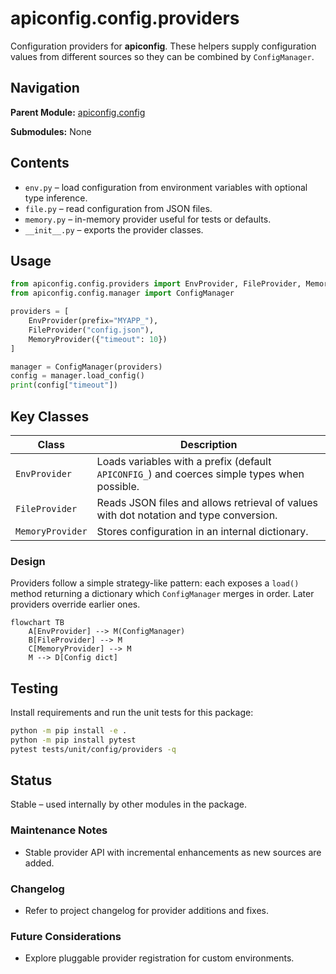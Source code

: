 # apiconfig.config.providers

Configuration providers for **apiconfig**. These helpers supply configuration values from
different sources so they can be combined by `ConfigManager`.

## Navigation

**Parent Module:** [apiconfig.config](../README.md)

**Submodules:** None

## Contents
- `env.py` – load configuration from environment variables with optional type inference.
- `file.py` – read configuration from JSON files.
- `memory.py` – in-memory provider useful for tests or defaults.
- `__init__.py` – exports the provider classes.

## Usage
```python
from apiconfig.config.providers import EnvProvider, FileProvider, MemoryProvider
from apiconfig.config.manager import ConfigManager

providers = [
    EnvProvider(prefix="MYAPP_"),
    FileProvider("config.json"),
    MemoryProvider({"timeout": 10})
]

manager = ConfigManager(providers)
config = manager.load_config()
print(config["timeout"])
```

## Key Classes
| Class | Description |
| ----- | ----------- |
| `EnvProvider` | Loads variables with a prefix (default `APICONFIG_`) and coerces simple types when possible. |
| `FileProvider` | Reads JSON files and allows retrieval of values with dot notation and type conversion. |
| `MemoryProvider` | Stores configuration in an internal dictionary. |

### Design
Providers follow a simple strategy-like pattern: each exposes a `load()` method returning
a dictionary which `ConfigManager` merges in order. Later providers override earlier ones.

```mermaid
flowchart TB
    A[EnvProvider] --> M(ConfigManager)
    B[FileProvider] --> M
    C[MemoryProvider] --> M
    M --> D[Config dict]
```

## Testing
Install requirements and run the unit tests for this package:
```bash
python -m pip install -e .
python -m pip install pytest
pytest tests/unit/config/providers -q
```

## Status
Stable – used internally by other modules in the package.

### Maintenance Notes
- Stable provider API with incremental enhancements as new sources are added.

### Changelog
- Refer to project changelog for provider additions and fixes.

### Future Considerations
- Explore pluggable provider registration for custom environments.

